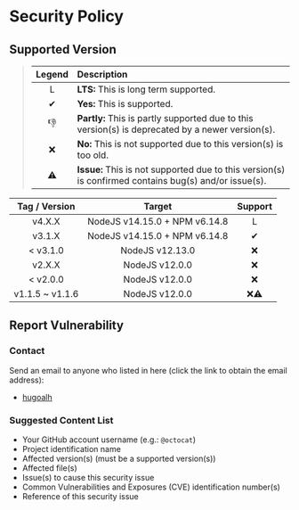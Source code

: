 # Security Policy

## Supported Version

> | **Legend** | **Description** |
> |:-:|:--|
> | L | **LTS:** This is long term supported. |
> | ✔ | **Yes:** This is supported. |
> | 👎 | **Partly:** This is partly supported due to this version(s) is deprecated by a newer version(s). |
> | ❌ | **No:** This is not supported due to this version(s) is too old. |
> | ⚠ | **Issue:** This is not supported due to this version(s) is confirmed contains bug(s) and/or issue(s). |

| **Tag / Version** | **Target** | **Support** |
|:-:|:-:|:-:|
| v4.X.X | NodeJS v14.15.0 + NPM v6.14.8 | L |
| v3.1.X | NodeJS v14.15.0 + NPM v6.14.8 | ✔ |
| < v3.1.0 | NodeJS v12.13.0 | ❌ |
| v2.X.X | NodeJS v12.0.0 | ❌ |
| < v2.0.0 | NodeJS v12.0.0 | ❌ |
| v1.1.5 \~ v1.1.6 | NodeJS v12.0.0 | ❌⚠ |

## Report Vulnerability

### Contact

Send an email to anyone who listed in here (click the link to obtain the email address):

- [hugoalh](https://github.com/hugoalh)

### Suggested Content List

- Your GitHub account username (e.g.: `@octocat`)
- Project identification name
- Affected version(s) (must be a supported version(s))
- Affected file(s)
- Issue(s) to cause this security issue
- Common Vulnerabilities and Exposures (CVE) identification number(s)
- Reference of this security issue
